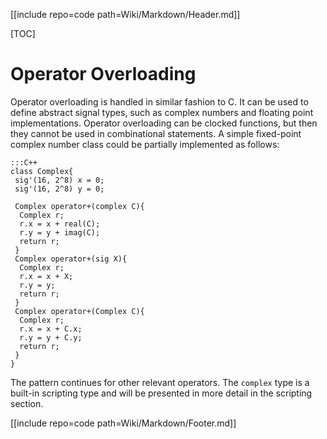 [[include repo=code path=Wiki/Markdown/Header.md]]

[TOC]

# Operator Overloading

Operator overloading is handled in similar fashion to C.  It can be used to define abstract signal types, such as complex numbers and floating point implementations.  Operator overloading can be clocked functions, but then they cannot be used in combinational statements.  A simple fixed-point complex number class could be partially implemented as follows:

    :::C++
    class Complex{
     sig'(16, 2^8) x = 0;
     sig'(16, 2^8) y = 0;

     Complex operator+(complex C){
      Complex r;
      r.x = x + real(C);
      r.y = y + imag(C);
      return r;
     }
     Complex operator+(sig X){
      Complex r;
      r.x = x + X;
      r.y = y;
      return r;
     }
     Complex operator+(Complex C){
      Complex r;
      r.x = x + C.x;
      r.y = y + C.y;
      return r;
     }
    }

The pattern continues for other relevant operators.  The `complex` type is a built-in scripting type and will be presented in more detail in the scripting section.

[[include repo=code path=Wiki/Markdown/Footer.md]]

